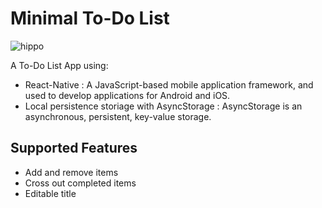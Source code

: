 # Minimal To-Do List

![hippo](https://media.giphy.com/media/HHfrjQoPVQcPz3pQbj/giphy.gif)

A To-Do List App using: 
* React-Native : A JavaScript-based mobile application framework, and used to develop applications for Android and iOS. 
* Local persistence storiage with AsyncStorage : AsyncStorage is an asynchronous, persistent, key-value storage. 
## Supported Features
* Add and remove items
* Cross out completed items
* Editable title
